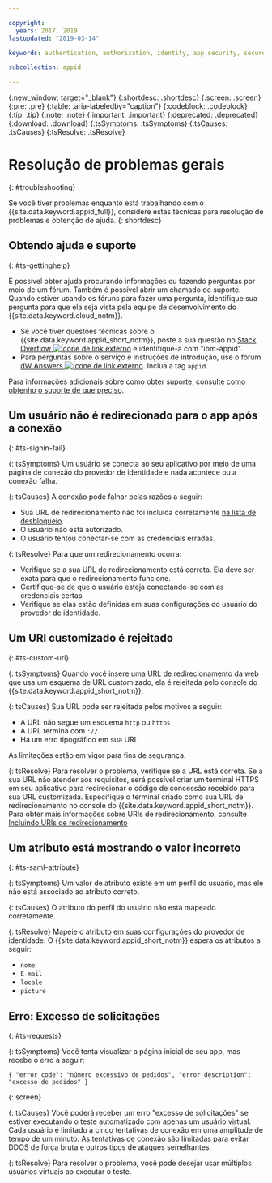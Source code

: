 ```yaml
---

copyright:
  years: 2017, 2019
lastupdated: "2019-03-14"

keywords: authentication, authorization, identity, app security, secure, troubleshooting, help, support, requests, uri

subcollection: appid

---
```


{:new_window: target="_blank"}
{:shortdesc: .shortdesc}
{:screen: .screen}
{:pre: .pre}
{:table: .aria-labeledby="caption"}
{:codeblock: .codeblock}
{:tip: .tip}
{:note: .note}
{:important: .important}
{:deprecated: .deprecated}
{:download: .download}
{:tsSymptoms: .tsSymptoms}
{:tsCauses: .tsCauses}
{:tsResolve: .tsResolve}

# Resolução de problemas gerais
{: #troubleshooting}

Se você tiver problemas enquanto está trabalhando com o {{site.data.keyword.appid_full}}, considere estas técnicas para resolução de problemas e obtenção de ajuda.
{: shortdesc}

## Obtendo ajuda e suporte
{: #ts-gettinghelp}

É possível obter ajuda procurando informações ou fazendo perguntas por meio de um fórum. Também é possível abrir um chamado de suporte. Quando estiver usando os fóruns para fazer uma pergunta, identifique sua pergunta para que ela seja vista pela equipe de
desenvolvimento do {{site.data.keyword.cloud_notm}}.
  * Se você tiver questões técnicas sobre o {{site.data.keyword.appid_short_notm}}, poste
a sua questão no <a href="https://stackoverflow.com/search?q=ibm-appid" target="_blank">Stack Overflow <img src="../../icons/launch-glyph.svg" alt="Ícone de link externo"></a> e identifique-a com "ibm-appid".
  * Para perguntas sobre o serviço e instruções de introdução, use o fórum <a href="https://developer.ibm.com/answers/topics/appid/" target="_blank">dW Answers <img src="../../icons/launch-glyph.svg" alt="Ícone de link externo"></a>. Inclua a tag `appid`.

Para informações adicionais sobre como obter suporte, consulte [como obtenho o suporte de que preciso](/docs/get-support?topic=get-support-getting-customer-support#getting-customer-support).



## Um usuário não é redirecionado para o app após a conexão
{: #ts-signin-fail}

{: tsSymptoms}
Um usuário se conecta ao seu aplicativo por meio de uma página de conexão do provedor de identidade e nada acontece ou a conexão falha.

{: tsCauses}
A conexão pode falhar pelas razões a seguir:

* Sua URL de redirecionamento não foi incluída corretamente [na lista de desbloqueio](/docs/services/appid?topic=appid-faq#faq-redirect).
* O usuário não está autorizado.
* O usuário tentou conectar-se com as credenciais erradas.

{: tsResolve}
Para que um redirecionamento ocorra:

* Verifique se a sua URL de redirecionamento está correta. Ela deve ser exata para que o redirecionamento funcione.
* Certifique-se de que o usuário esteja conectando-se com as credenciais certas
* Verifique se elas estão definidas em suas configurações do usuário do provedor de identidade.



## Um URI customizado é rejeitado
{: #ts-custom-uri}

{: tsSymptoms}
Quando você insere uma URL de redirecionamento da web que usa um esquema de URL customizado, ela é rejeitada pelo
console do {{site.data.keyword.appid_short_notm}}.

{: tsCauses}
Sua URL pode ser rejeitada pelos motivos a seguir:

* A URL não segue um esquema `http` ou `https`
* A URL termina com `://`
* Há um erro tipográfico em sua URL

As limitações estão em vigor para fins de segurança.

{: tsResolve}
Para resolver o problema, verifique se a URL está correta. Se a sua URL não atender aos requisitos, será possível criar
um terminal HTTPS em seu aplicativo para redirecionar o código de concessão recebido para sua URL customizada. Especifique o
terminal criado como sua URL de redirecionamento no console do {{site.data.keyword.appid_short_notm}}. Para obter mais informações sobre URIs de redirecionamento, consulte [Incluindo URIs de redirecionamento](/docs/services/appid?topic=appid-managing-idp#add-redirect-uri)



## Um atributo está mostrando o valor incorreto
{: #ts-saml-attribute}

{: tsSymptoms}
Um valor de atributo existe em um perfil do usuário, mas ele não está associado ao atributo correto.

{: tsCauses}
O atributo do perfil do usuário não está mapeado corretamente.

{: tsResolve}
Mapeie o atributo em suas configurações do provedor de identidade. O {{site.data.keyword.appid_short_notm}} espera os atributos a seguir:
* `nome`
* `E-mail
`
* `locale`
* `picture`



## Erro: Excesso de solicitações
{: #ts-requests}

{: tsSymptoms}
Você tenta visualizar a página inicial de seu app, mas recebe o erro a seguir:

```
{ "error_code": "número excessivo de pedidos", "error_description": "excesso de pedidos" }
```
{: screen}

{: tsCauses}
Você poderá receber um erro "excesso de solicitações" se estiver executando o teste automatizado com apenas um usuário virtual. Cada usuário é limitado a cinco tentativas de conexão em uma amplitude de tempo de um minuto. As tentativas de conexão são limitadas para evitar DDOS de força bruta e outros tipos de ataques semelhantes.

{: tsResolve}
Para resolver o problema, você pode desejar usar múltiplos usuários virtuais ao executar o teste.
</br>
